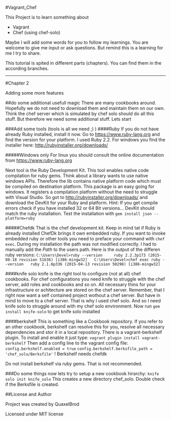#Vagrant_Chef

This Project is to learn something about
- Vagrant
- Chef (using chef-solo)

Maybe I will add some words for you to follow my learnings. You are welcome to give me input or ask questions.
But remind this is a learning for me I try to share.

This tutorial is spited in different parts (chapters). You can find them in the according branches.
 
---

#Chapter 2


Adding some more features

##do some additional usefull magic
There are many cookbooks around. Hopefully we do not need to download them and maintain them on our own. Think the chef 
server which is simulated by chef solo should do all this stuff. But therefore we need some additional stuff.
Lets start

###Add some tools (tools is all we need ;) )
####Ruby
If you do not have already Ruby installed, install it now. Go to https://www.ruby-lang.org and find the version for 
your platform. I used Ruby 2.2. For windows you find the installer here: http://rubyinstaller.org/downloads/
    
#####Windows only
For linux you should consult the online documentation from https://www.ruby-lang.org

Next tool is the Ruby Development Kit. This tool enables native code compilation for ruby gems. Think about a library 
wants to use native windows APIs. Therefore the lib contains native platform code which must be compiled on destination 
platform. This package is an easy going for windows. It registers a compilation platform without the need to struggle 
with Visual Studio. 
So got to http://rubyinstaller.org/downloads/ and download the DevKit for your Ruby and platform.
Hint: If you get compile errors check if you have installed 32 or 64 Bit versions... DevKit should match the ruby 
installation. Test the installation with `gem install json --platform=ruby`

#####Chefdk
That is the chef development kit. Keep in mind tat if Ruby is already installed ChefDk brings it own embedded ruby.
If you want to invoke embedded ruby or other tools you need to preface your command with `chef exec`.
During my installation the path was not modified correctly. I had to manually add the $Path$ to the users path.
Here is the output of the differen ruby versions:
`C:\Users\Devel>ruby --version    
ruby 2.2.3p173 (2015-08-18 revision 51636) [i386-mingw32]  
C:\Users\Devel>chef exec ruby --version  
ruby 2.1.6p336 (2015-04-13 revision 50298) [i386-mingw32]`

####knife solo
knife is the right tool to configure (not at all) chef cookbooks. For chef configurations you need knife to struggle 
with the chef server, add roles and cookbooks and so on. All necessary thins for your infrastructure or achitecture are 
stored on the chef server. Remember, that I right now want a self contained project wothout a chef server. But have in 
mind to move to a chef server. That is why I used chef solo. And so I need knife solo to struggle around with my 
chef solo environment.
Now run `gem install knife-solo` to get knife solo installed

####berkshelf
This is something like a Cookbook repository. If you refer to an other cookbook, berkshelf can resolve this for you, 
resolve all necessary dependencies and stor it in a local repository.
There is a vagrant-berkshelf plugin. To install and enable it just type:
`vagrant plugin install vagrant-berkshelf`
Then add a config line to the vagrant config file:
`config.berkshelf.enabled = true`
`config.berkshelf.berksfile_path = 'chef_solo/Berksfile'`
! Berkshelf needs chefdk 

Do not install berkshelf via ruby gems. That is not recommended.

###Do some things
now lets try to setup a new cookbook hirarchy:
`knife solo init knife_solo`
This creates a new directory chef_solo. Double check if the Berksfile is created.








##License and Author

Project was created by QuaxelBrod

Licensed under MIT license
